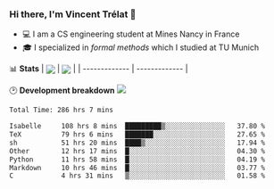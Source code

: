### Hi there, I'm Vincent Trélat 👋
 - 💻 I am a CS engineering student at Mines Nancy in France
 - 🎓 I specialized in *formal methods* which I studied at TU Munich

📊 **Stats**
| <img align="center" src="https://readme-stats.clckblog.space/api?username=VTrelat&show_icons=true&include_all_commits=true&theme=tokyonight&hide_border=true" /> | <img align="center" src="https://readme-stats.clckblog.space/api/top-langs/?username=VTrelat&layout=compact&theme=tokyonight&hide_border=true" /> |
| ------------- | ------------- |

🕑 **Development breakdown** ![](https://wakatime.com/badge/user/8d0110fb-6b70-4990-ab86-45c404715c2b.svg)
<!--START_SECTION:waka-->

```txt
Total Time: 286 hrs 7 mins

Isabelle     108 hrs 8 mins  █████████▒░░░░░░░░░░░░░░░   37.80 %
TeX          79 hrs 6 mins   ███████░░░░░░░░░░░░░░░░░░   27.65 %
sh           51 hrs 20 mins  ████▒░░░░░░░░░░░░░░░░░░░░   17.94 %
Other        12 hrs 17 mins  █░░░░░░░░░░░░░░░░░░░░░░░░   04.30 %
Python       11 hrs 58 mins  █░░░░░░░░░░░░░░░░░░░░░░░░   04.19 %
Markdown     10 hrs 46 mins  █░░░░░░░░░░░░░░░░░░░░░░░░   03.77 %
C            4 hrs 31 mins   ▒░░░░░░░░░░░░░░░░░░░░░░░░   01.58 %
```

<!--END_SECTION:waka-->
